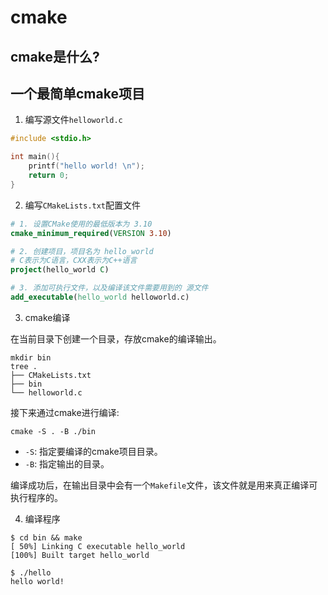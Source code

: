 # cmake
## cmake是什么?

## 一个最简单cmake项目
1. 编写源文件`helloworld.c`
```c
#include <stdio.h>

int main(){
    printf("hello world! \n");
    return 0;
}
```

2. 编写`CMakeLists.txt`配置文件

```cmake
# 1. 设置CMake使用的最低版本为 3.10
cmake_minimum_required(VERSION 3.10)

# 2. 创建项目，项目名为 hello_world
# C表示为C语言，CXX表示为C++语言
project(hello_world C)

# 3. 添加可执行文件，以及编译该文件需要用到的 源文件
add_executable(hello_world helloworld.c)
```

3. cmake编译

在当前目录下创建一个目录，存放cmake的编译输出。

```shell
mkdir bin
tree .
├── CMakeLists.txt
├── bin
└── helloworld.c
```

接下来通过cmake进行编译:

```shell
cmake -S . -B ./bin
```

- `-S`: 指定要编译的cmake项目目录。
- `-B`: 指定输出的目录。

编译成功后，在输出目录中会有一个`Makefile`文件，该文件就是用来真正编译可执行程序的。

4. 编译程序

```shell
$ cd bin && make
[ 50%] Linking C executable hello_world
[100%] Built target hello_world

$ ./hello
hello world! 
```

